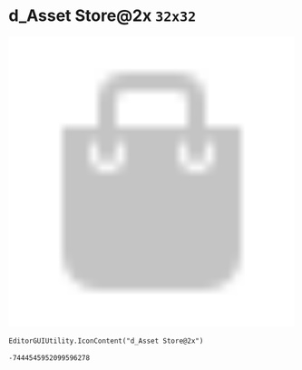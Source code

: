 # d_Asset Store@2x `32x32`
<img src="/img/d_Asset%20Store@2x.png" width=512 height=512>

``` CSharp
EditorGUIUtility.IconContent("d_Asset Store@2x")
```
```
-7444545952099596278
```
